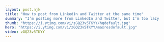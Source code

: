 ```yaml
---
layout: post.njk
title: "How to post from LinkedIn and Twitter at the same time"
summary: "I’m posting more from LinkedIn and Twitter, but I’m too lazy to post twice…since It’s easy enough to do it from LinkedIn, here’s a quick tutorial to show you how to set it up."
thumb: "https://i.ytimg.com/vi/zGQ23v5TKYY/hqdefault.jpg"
hero: "https://i.ytimg.com/vi/zGQ23v5TKYY/maxresdefault.jpg"
video: zGQ23v5TKYY
---
```

